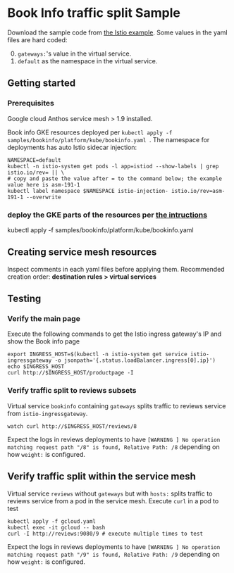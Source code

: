 # Book Info traffic split Sample
Download the sample code from [the Istio example](https://istio.io/latest/docs/examples/bookinfo/).
Some values in the yaml files are hard coded:

0. `gateways:`'s value in the virtual service.
0. `default` as the namespace in the virtual service.

## Getting started
### Prerequisites
Google cloud Anthos service mesh > 1.9 installed.

Book info GKE resources deployed per `kubectl apply -f samples/bookinfo/platform/kube/bookinfo.yaml
`. The namespace for deployments has auto Istio sidecar injection:
```shell
NAMESPACE=default
kubectl -n istio-system get pods -l app=istiod --show-labels | grep istio.io/rev= || \
# copy and paste the value after = to the command below; the example value here is asm-191-1
kubectl label namespace $NAMESPACE istio-injection- istio.io/rev=asm-191-1 --overwrite
```

### deploy the GKE parts of the resources per [the intructions](https://istio.io/latest/docs/examples/bookinfo/)
kubectl apply -f samples/bookinfo/platform/kube/bookinfo.yaml

## Creating service mesh resources
Inspect comments in each yaml files before applying them. Recommended creation order:
**destination rules > virtual services** 

## Testing
### Verify the main page
Execute the following commands to get the Istio ingress gateway's IP and show the Book info page
```shell
export INGRESS_HOST=$(kubectl -n istio-system get service istio-ingressgateway -o jsonpath='{.status.loadBalancer.ingress[0].ip}')
echo $INGRESS_HOST
curl http://$INGRESS_HOST/productpage -I
```
### Verify traffic split to reviews subsets
Virtual service `bookinfo` containing `gateways` splits traffic to reviews service from `istio-ingressgateway`.
```shell
watch curl http://$INGRESS_HOST/reviews/8
```
Expect the logs in reviews deployments to have `[WARNING ] No operation matching request path "/8" is found, Relative Path: /8`
depending on how `weight:` is configured.

## Verify traffic split within the service mesh
Virtual service `reviews` without `gateways` but with `hosts:` splits traffic to reviews service from a pod in the service mesh.
Execute `curl` in a pod to test
```shell
kubectl apply -f gcloud.yaml
kubectl exec -it gcloud -- bash
curl -I http://reviews:9080/9 # execute multiple times to test
```
Expect the logs in reviews deployments to have `[WARNING ] No operation matching request path "/9" is found, Relative Path: /9`
depending on how `weight:` is configured.
